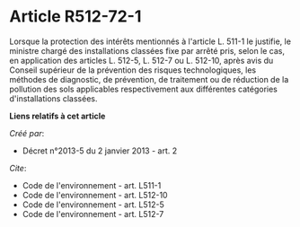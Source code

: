 # Article R512-72-1

Lorsque la protection des intérêts mentionnés à l'article L. 511-1 le justifie, le ministre chargé des installations classées
fixe par arrêté pris, selon le cas, en application des articles L. 512-5, L. 512-7 ou L. 512-10, après avis du Conseil
supérieur de la prévention des risques technologiques, les méthodes de diagnostic, de prévention, de traitement ou de
réduction de la pollution des sols applicables respectivement aux différentes catégories d'installations classées.

**Liens relatifs à cet article**

_Créé par_:

  - Décret n°2013-5 du 2 janvier 2013 - art. 2

_Cite_:

  - Code de l'environnement - art. L511-1
  - Code de l'environnement - art. L512-10
  - Code de l'environnement - art. L512-5
  - Code de l'environnement - art. L512-7
